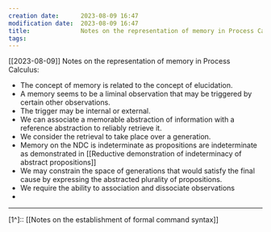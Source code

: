 ```yaml
---
creation date:		2023-08-09 16:47
modification date:	2023-08-09 16:47
title: 				Notes on the representation of memory in Process Calculus
tags:
---
```

[[2023-08-09]]
Notes on the representation of memory in Process Calculus: 
* The concept of memory is related to the concept of elucidation.
* A memory seems to be a liminal observation that may be triggered by certain other observations. 
* The trigger may be internal or external.
* We can associate a memorable abstraction of information with a reference abstraction to reliably retrieve it.
* We consider the retrieval to take place over a generation.
* Memory on the NDC is indeterminate as propositions are indeterminate as demonstrated in [[Reductive demonstration of indeterminacy of abstract propositions]]
* We may constrain the space of generations that would satisfy the final cause by expressing the abstracted plurality of propositions. 
* We require the ability to association and dissociate observations
* 
---
[1^]:: [[Notes on the establishment of formal command syntax]]